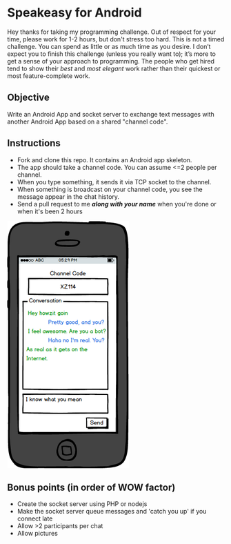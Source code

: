 # Speakeasy for Android

Hey thanks for taking my programming challenge. Out of respect for your time, please work for 1-2 hours, but don't stress too hard. This is not a timed challenge. You can spend as little or as much time as you desire. I don’t expect you to finish this challenge (unless you really want to); it’s more to get a sense of your approach to programming. The people who get hired tend to show their *best* and *most elegant* work rather than their quickest or most feature-complete work.

## Objective

Write an Android App and socket server to exchange text messages with another Android App based on a shared "channel code".

## Instructions

* Fork and clone this repo. It contains an Android app skeleton.
* The app should take a channel code. You can assume <=2 people per channel.
* When you type something, it sends it via TCP socket to the channel.
* When something is broadcast on your channel code, you see the message appear in the chat history.
* Send a pull request to me ***along with your name*** when you're done or when it's been 2 hours

![Mockup design](mockup.png)

## Bonus points (in order of WOW factor)

* Create the socket server using PHP or nodejs
* Make the socket server queue messages and 'catch you up' if you connect late
* Allow >2 participants per chat
* Allow pictures
